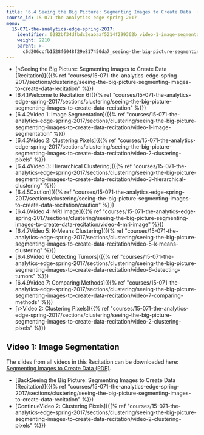 ```yaml
---
title: '6.4 Seeing the Big Picture: Segmenting Images to Create Data  (Recitation)'
course_id: 15-071-the-analytics-edge-spring-2017
menu:
  15-071-the-analytics-edge-spring-2017:
    identifier: 0282bf34dfbdc2eabaaf5214f299362b_video-1-image-segmentation
    weight: 2210
    parent: >-
      c6d206ccfb1528f6048f29e817450da7_seeing-the-big-picture-segmenting-images-to-create-data-recitation
---
```

*   [<Seeing the Big Picture: Segmenting Images to Create Data (Recitation)]({{% ref "courses/15-071-the-analytics-edge-spring-2017/sections/clustering/seeing-the-big-picture-segmenting-images-to-create-data-recitation" %}})
*   [6.4.1Welcome to Recitation 6]({{% ref "courses/15-071-the-analytics-edge-spring-2017/sections/clustering/seeing-the-big-picture-segmenting-images-to-create-data-recitation" %}})
*   [6.4.2Video 1: Image Segmentation]({{% ref "courses/15-071-the-analytics-edge-spring-2017/sections/clustering/seeing-the-big-picture-segmenting-images-to-create-data-recitation/video-1-image-segmentation" %}})
*   [6.4.3Video 2: Clustering Pixels]({{% ref "courses/15-071-the-analytics-edge-spring-2017/sections/clustering/seeing-the-big-picture-segmenting-images-to-create-data-recitation/video-2-clustering-pixels" %}})
*   [6.4.4Video 3: Hierarchical Clustering]({{% ref "courses/15-071-the-analytics-edge-spring-2017/sections/clustering/seeing-the-big-picture-segmenting-images-to-create-data-recitation/video-3-hierarchical-clustering" %}})
*   [6.4.5Caution]({{% ref "courses/15-071-the-analytics-edge-spring-2017/sections/clustering/seeing-the-big-picture-segmenting-images-to-create-data-recitation/caution" %}})
*   [6.4.6Video 4: MRI Image]({{% ref "courses/15-071-the-analytics-edge-spring-2017/sections/clustering/seeing-the-big-picture-segmenting-images-to-create-data-recitation/video-4-mri-image" %}})
*   [6.4.7Video 5: K-Means Clustering]({{% ref "courses/15-071-the-analytics-edge-spring-2017/sections/clustering/seeing-the-big-picture-segmenting-images-to-create-data-recitation/video-5-k-means-clustering" %}})
*   [6.4.8Video 6: Detecting Tumors]({{% ref "courses/15-071-the-analytics-edge-spring-2017/sections/clustering/seeing-the-big-picture-segmenting-images-to-create-data-recitation/video-6-detecting-tumors" %}})
*   [6.4.9Video 7: Comparing Methods]({{% ref "courses/15-071-the-analytics-edge-spring-2017/sections/clustering/seeing-the-big-picture-segmenting-images-to-create-data-recitation/video-7-comparing-methods" %}})
*   [\\>Video 2: Clustering Pixels]({{% ref "courses/15-071-the-analytics-edge-spring-2017/sections/clustering/seeing-the-big-picture-segmenting-images-to-create-data-recitation/video-2-clustering-pixels" %}})

Video 1: Image Segmentation
---------------------------

The slides from all videos in this Recitation can be downloaded here: [Segmenting Images to Create Data (PDF)](https://open-learning-course-data-ci.s3.amazonaws.com/15-071-the-analytics-edge-spring-2017/9258e775e0bf57ee47b6ddabe1834003_MIT15_071S17_Unit6_Recitation.pdf).

*   [BackSeeing the Big Picture: Segmenting Images to Create Data (Recitation)]({{% ref "courses/15-071-the-analytics-edge-spring-2017/sections/clustering/seeing-the-big-picture-segmenting-images-to-create-data-recitation" %}})
*   [ContinueVideo 2: Clustering Pixels]({{% ref "courses/15-071-the-analytics-edge-spring-2017/sections/clustering/seeing-the-big-picture-segmenting-images-to-create-data-recitation/video-2-clustering-pixels" %}})